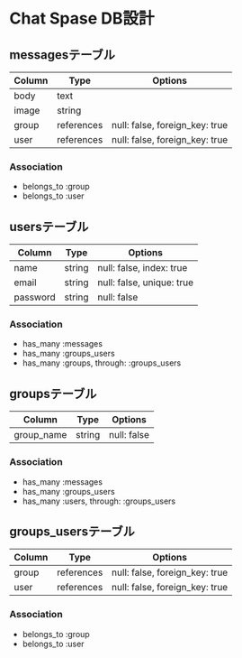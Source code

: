 # Chat Spase DB設計
## messagesテーブル
|Column|Type|Options|
|------|----|-------|
|body|text|
|image|string|
|group|references|null: false, foreign_key: true|
|user|references|null: false, foreign_key: true|
### Association
- belongs_to :group
- belongs_to :user

## usersテーブル
|Column|Type|Options|
|------|----|-------|
|name|string|null: false, index: true|
|email|string|null: false, unique: true|
|password|string|null: false|
### Association
- has_many :messages
- has_many :groups_users
- has_many :groups, through: :groups_users

## groupsテーブル
|Column|Type|Options|
|------|----|-------|
|group_name|string|null: false|
### Association
- has_many :messages
- has_many :groups_users
- has_many :users, through: :groups_users

## groups_usersテーブル
|Column|Type|Options|
|------|----|-------|
|group|references|null: false, foreign_key: true|
|user|references|null: false, foreign_key: true|
### Association
- belongs_to :group
- belongs_to :user